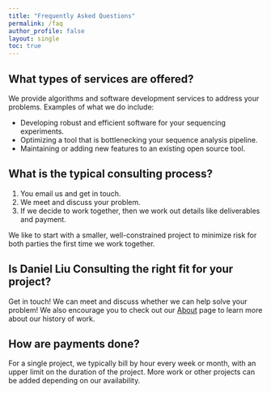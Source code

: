 ```yaml
---
title: "Frequently Asked Questions"
permalink: /faq
author_profile: false
layout: single
toc: true
---
```


## What types of services are offered?
We provide algorithms and software development services to address your problems.
Examples of what we do include:

* Developing robust and efficient software for your sequencing experiments.
* Optimizing a tool that is bottlenecking your sequence analysis pipeline.
* Maintaining or adding new features to an existing open source tool.

## What is the typical consulting process?
1. You email us and get in touch.
2. We meet and discuss your problem.
3. If we decide to work together, then we work out details like deliverables and payment.

We like to start with a smaller, well-constrained project to minimize risk for both parties the first time we work together.

## Is Daniel Liu Consulting the right fit for your project?
Get in touch! We can meet and discuss whether we can help solve your problem!
We also encourage you to check out our [About](/about) page to learn more about our history of work.

## How are payments done?
For a single project, we typically bill by hour every week or month, with an upper limit on the duration of the project.
More work or other projects can be added depending on our availability.
